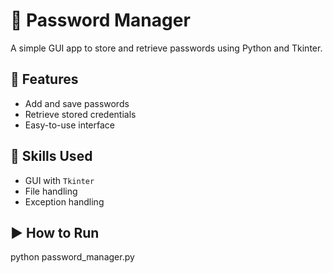 # 🔐 Password Manager

A simple GUI app to store and retrieve passwords using Python and Tkinter.

## 📌 Features
- Add and save passwords
- Retrieve stored credentials
- Easy-to-use interface

## 🧠 Skills Used
- GUI with `Tkinter`
- File handling
- Exception handling

## ▶️ How to Run
python password_manager.py
